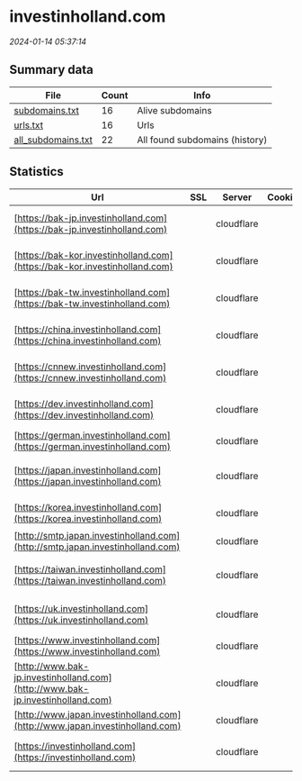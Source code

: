 # investinholland.com
*2024-01-14 05:37:14*
## Summary data
| File       | Count | Info |
|------------|-------|------|
|[subdomains.txt](/data/investinholland.com/subdomains.txt)|16|Alive subdomains|
|[urls.txt](/data/investinholland.com/urls.txt)|16|Urls|
|[all_subdomains.txt](/data/investinholland.com/all_subdomains.txt)|22|All found subdomains (history)|
## Statistics
| Url | SSL | Server | Cookie | HSTS | CSP | XFO | XXP | RP | Tech |Title |
|------------|-------|------|------|------|------|------|------|------|------|------|
|[https://bak-jp.investinholland.com](https://bak-jp.investinholland.com)| |cloudflare| | | | | |:white_check_mark: |Cloudflare|Web Server's Def...|
|[https://bak-kor.investinholland.com](https://bak-kor.investinholland.com)| |cloudflare| | | | | |:white_check_mark: |Cloudflare|Web Server's Def...|
|[https://bak-tw.investinholland.com](https://bak-tw.investinholland.com)| |cloudflare| | | | | |:white_check_mark: |Cloudflare|Web Server's Def...|
|[https://china.investinholland.com](https://china.investinholland.com)| |cloudflare| |:white_check_mark: | | | |:white_check_mark: |Cloudflare HSTS...|301 Moved Perman...|
|[https://cnnew.investinholland.com](https://cnnew.investinholland.com)| |cloudflare| | | | | |:white_check_mark: |Cloudflare|Web Server's Def...|
|[https://dev.investinholland.com](https://dev.investinholland.com)| |cloudflare| | | | | |:white_check_mark: |Cloudflare|Web Server's Def...|
|[https://german.investinholland.com](https://german.investinholland.com)| |cloudflare| |:white_check_mark: | | | |:white_check_mark: |Cloudflare Googl...|Die NFIA, die zu...|
|[https://japan.investinholland.com](https://japan.investinholland.com)| |cloudflare| |:white_check_mark: | | | |:white_check_mark: |Cloudflare Googl...|外国直接投資：オ...|
|[https://korea.investinholland.com](https://korea.investinholland.com)| |cloudflare| |:white_check_mark: | | | |:white_check_mark: |Cloudflare Googl...|네덜란드 투자진...|
|[http://smtp.japan.investinholland.com](http://smtp.japan.investinholland.com)| |cloudflare| | | | | |:white_check_mark: |Cloudflare||
|[https://taiwan.investinholland.com](https://taiwan.investinholland.com)| |cloudflare| |:white_check_mark: | | | |:white_check_mark: |Cloudflare Googl...|荷蘭投資局(NFIA)...|
|[https://uk.investinholland.com](https://uk.investinholland.com)| |cloudflare| |:white_check_mark: | | | |:white_check_mark: |Cloudflare HSTS...|301 Moved Perman...|
|[https://www.investinholland.com](https://www.investinholland.com)| |cloudflare| |:white_check_mark: | | | |:white_check_mark: |Cloudflare HSTS...||
|[http://www.bak-jp.investinholland.com](http://www.bak-jp.investinholland.com)| |cloudflare| | | | | |:white_check_mark: |Cloudflare||
|[http://www.japan.investinholland.com](http://www.japan.investinholland.com)| |cloudflare| | | | | |:white_check_mark: |Cloudflare||
|[https://investinholland.com](https://investinholland.com)| |cloudflare| |:white_check_mark: | | | |:white_check_mark: |Cloudflare Googl...|NFIA, part of In...|